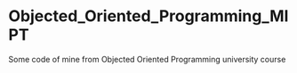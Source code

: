 # Objected_Oriented_Programming_MIPT

Some code of mine from Objected Oriented Programming university course
